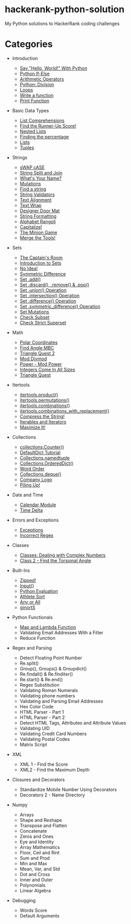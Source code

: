 # hackerank-python-solution
My Python solutions to HackerRank coding challenges

# Categories
- Introduction
  - [Say "Hello, World!" With Python](solutions/Introduction/hello_world.py)
  - [Python If-Else](solutions/Introduction/Python-If-Else)
  - [Arithmetic Operators](solutions/Introduction/Arithmetic_Operators)
  - [Python: Division](solutions/Introduction/Division)
  - [Loops](solutions/Introduction/Loops)
  - [Write a function](solutions/Introduction/Write_a_function)
  - [Print Function](solutions/Introduction/Print_Function)


- Basic Data Types
  - [List Comprehensions](solutions/Basic_Data_Types/List_Comprehensions)
  - [Find the Runner-Up Score!](solutions/Basic_Data_Types/Find_the_Runner-Up_Score)
  - [Nested Lists](solutions/Basic_Data_Types/Nested_Lists)
  - [Finding the percentage](solutions/Basic_Data_Types/Finding_the_percentage)
  - [Lists](solutions/Basic_Data_Types/Lists)
  - [Tuples](solutions/Basic_Data_Types/Tuples)


- Strings
  - [sWAP cASE](solutions/Strings/sWAP_cASE)
  - [String Split and Join](solutions/Strings/String_Split_and_Join)
  - [What's Your Name?](solutions/Strings/What_is_Your_Name)
  - [Mutations](solutions/Strings/Mutations)
  - [Find a string](solutions/Strings/Find_a_string)
  - [String Validators](solutions/Strings/String_Validators)
  - [Text Alignment](solutions/Strings/Text_Alignment)
  - [Text Wrap](solutions/Strings/Text_Wrap)
  - [Designer Door Mat](solutions/Strings/Designer_Door_Mat)
  - [String Formatting](solutions/Strings/String_Formatting)
  - [Alphabet Rangoli](solutions/Strings/Alphabet_Rangoli)
  - [Capitalize!](solutions/Strings/Capitalize)
  - [The Minion Game](solutions/Strings/The_Minion_Game)
  - [Merge the Tools!](solutions/Strings/Merge_the_Tools)


- Sets
  - [The Captain's Room](solutions/Sets/The_Captain_Room)
  - [Introduction to Sets](solutions/Sets/Introduction_to_Sets)
  - [No Idea!](solutions/Sets/No_Idea)
  - [Symmetric Difference](solutions/Sets/Symmetric_Difference)
  - [Set .add()](solutions/Sets/add)
  - [Set .discard(), .remove() & .pop()](solutions/Sets/discard_remove_pop())
  - [Set .union() Operation](solutions/Sets/union()_Operation)
  - [Set .intersection() Operation](solutions/Sets/intersection()_Operation)
  - [Set .difference() Operation](solutions/Sets/difference()_Operation)
  - [Set .symmetric_difference() Operation](solutions/Sets/symmetric_difference()_Operation)
  - [Set Mutations](solutions/Sets/Mutations)
  - [Check Subset](solutions/Sets/Check_Subset)
  - [Check Strict Superset](solutions/Sets/Strict_Superset)


- Math
  - [Polar Coordinates](solutions/Math/Polar_coordinates)
  - [Find Angle MBC](solutions/Math/Find_Angle_MBC)
  - [Triangle Quest 2](solutions/Math/Triangle_Quest_2)
  - [Mod Divmod](solutions/Math/Mod_Divmod)
  - [Power - Mod Power](solutions/Math/Mod_Power)
  - [Integers Come In All Sizes](solutions/Math/Integers_Come_In_All_Sizes)
  - [Triangle Quest](solutions/Math/Triangle_Quest)


- Itertools
  - [itertools.product()](solutions/Itertools/itertools.product)
  - [itertools.permutations()](solutions/Itertools/itertools.permutations)
  - [itertools.combinations()](solutions/Itertools/itertools.combinations)
  - [itertools.combinations_with_replacement()](solutions/Itertools/itertools.combinations_with_replacement)
  - [Compress the String!](solutions/Itertools/Compress_the_String)
  - [Iterables and Iterators](solutions/Itertools/Iterables_and_Iterators)
  - [Maximize It!](solutions/Itertools/Maximize_It)

- Collections
  - [collections.Counter()](solutions/Collections/collections_Counter)
  - [DefaultDict Tutorial](solutions/Collections/DefaultDict_Tutorial)
  - [Collections.namedtuple](solutions/Collections/Collections_namedtuple)
  - [Collections.OrderedDict()](solutions/Collections/OrderedDict)
  - [Word Order](solutions/Collections/WordOrder)
  - [Collections.deque()](solutions/Collections/deque())
  - [Company Logo](solutions/Collections/Company_Logo)
  - [Piling Up!](solutions/Collections/Piling_Up)


- Date and Time
  - [Calendar Module](solutions/Date_and_Time/Calendar_Module)
  - [Time Delta](solutions/Date_and_Time/Time_Delta)


- Errors and Exceptions
  - [Exceptions](solutions/Errors_and_Exceptions/Exceptions)
  - [Incorrect Regex](solutions/Errors_and_Exceptions/Incorrect_Regex)

- Classes
  - [Classes: Dealing with Complex Numbers](solutions/Classes/Dealing_with_Complex_Numbers)
  - [Class 2 - Find the Torsional Angle](solutions/Classes/Find_the_Torsional_Angle)

- Built-Ins
  - [Zipped!](solutions/Built-Ins/Zipped)
  - [Input()](solutions/Built-Ins/Input)
  - [Python Evaluation](solutions/Built-Ins/Evaluation)
  - [Athlete Sort](solutions/Built-Ins/Athlete_Sort)
  - [Any or All](solutions/Built-Ins/Any_or_All)
  - [ginortS](solutions/Built-Ins/ginortS)


- Python Functionals
  - [Map and Lambda Function](solutions/Functionals/Map_and_Lambda_Function)
  - Validating Email Addresses With a Filter
  - Reduce Function

- Regex and Parsing
  - Detect Floating Point Number
  - Re.split()
  - Group(), Groups() & Groupdict()
  - Re.findall() & Re.finditer()
  - Re.start() & Re.end()
  - Regex Substitution
  - Validating Roman Numerals
  - Validating phone numbers
  - Validating and Parsing Email Addresses
  - Hex Color Code
  - HTML Parser - Part 1
  - HTML Parser - Part 2
  - Detect HTML Tags, Attributes and Attribute Values
  - Validating UID
  - Validating Credit Card Numbers
  - Validating Postal Codes
  - Matrix Script

- XML
  - XML 1 - Find the Score
  - XML2 - Find the Maximum Depth

- Closures and Decorators
  - Standardize Mobile Number Using Decorators
  - Decorators 2 - Name Directory

- Numpy
  - Arrays
  - Shape and Reshape
  - Transpose and Flatten
  - Concatenate
  - Zeros and Ones
  - Eye and Identity
  - Array Mathematics
  - Floor, Ceil and Rint
  - Sum and Prod
  - Min and Max
  - Mean, Var, and Std
  - Dot and Cross
  - Inner and Outer
  - Polynomials
  - Linear Algebra


- Debugging
  - Words Score
  - Default Arguments

  
